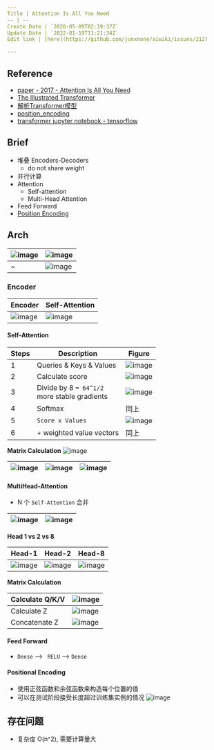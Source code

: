 ```yaml
---
Title | Attention Is All You Need
-- | --
Create Date | `2020-05-09T02:39:37Z`
Update Date | `2022-01-19T11:21:34Z`
Edit link | [here](https://github.com/junxnone/aiwiki/issues/212)

---
```

## Reference
- [paper - 2017 - Attention Is All You Need](https://arxiv.org/pdf/1706.03762.pdf)
- [The Illustrated Transformer](http://jalammar.github.io/illustrated-transformer/)
- [解析Transformer模型](https://mp.weixin.qq.com/s/kjLFPyTb7pal7oorX3ejkw)
- [position_encoding](https://github.com/tensorflow/examples/blob/master/community/en/position_encoding.ipynb)
- [transformer jupyter notebook - tensorflow](https://github.com/tensorflow/docs/blob/master/site/en/tutorials/text/transformer.ipynb)


## Brief
- 堆叠 Encoders-Decoders
  -  do not share weight
- 并行计算
- Attention
  - Self-attention
  - Multi-Head Attention
- Feed Forward
- [Position Encoding](/Position_Encoding)

## Arch

![image](https://user-images.githubusercontent.com/2216970/106077575-c1b1dd00-614c-11eb-9801-1908bf51aa3b.png) | ![image](https://user-images.githubusercontent.com/2216970/106077653-e27a3280-614c-11eb-9751-0058cbefabd9.png) 
-- | --
~ |  ![image](https://user-images.githubusercontent.com/2216970/81461947-d7a7f800-91e1-11ea-9cf6-d9f6bb408517.png)

### Encoder

Encoder | Self-Attention
-- | --
![image](https://user-images.githubusercontent.com/2216970/105963885-7cde6580-60bc-11eb-8c30-c9dbfbd24197.png) | ![image](https://user-images.githubusercontent.com/2216970/106080333-ce84ff80-6151-11eb-8c99-2dfaf5c057c2.png)

#### Self-Attention

Steps | Description | Figure 
--- | -- | -- 
1 | Queries & Keys & Values |  ![image](https://user-images.githubusercontent.com/2216970/106080866-dabd8c80-6152-11eb-9ee9-303e7aacdbe7.png) 
2 | Calculate score | ![image](https://user-images.githubusercontent.com/2216970/106080912-f0cb4d00-6152-11eb-8b40-34f370a25772.png)
3  | Divide by 8 `= 64^1/2`  <br>more stable gradients |  ![image](https://user-images.githubusercontent.com/2216970/106081170-6505f080-6153-11eb-9cf6-8021b1e84100.png)
4 | Softmax  | 同上
5 |  `Score x Values` |  ![image](https://user-images.githubusercontent.com/2216970/106082015-e8741180-6154-11eb-8b62-13768d27291e.png)
6 |  + weighted value vectors | 同上 

**Matrix Calculation**
![image](https://user-images.githubusercontent.com/2216970/106255109-8bf81b80-6254-11eb-9d1d-70af1ec9c256.png)

![image](https://user-images.githubusercontent.com/2216970/106255072-7da9ff80-6254-11eb-8c7e-1aee3205c716.png) |  ![image](https://user-images.githubusercontent.com/2216970/106083509-9680bb00-6157-11eb-88b0-08d7f202d8cf.png) | ![image](https://user-images.githubusercontent.com/2216970/106083592-b7491080-6157-11eb-8fa2-4f2cb286baa7.png)
-- | -- | --

#### MultiHead-Attention
- N 个 `Self-Attention` 合并

![image](https://user-images.githubusercontent.com/2216970/106083990-61c13380-6158-11eb-8495-3a5905863bc1.png) | ![image](https://user-images.githubusercontent.com/2216970/106420747-3dd25a80-6496-11eb-84b3-0968b8a0fe0a.png)
-- | --


**Head 1 vs 2 vs 8**

Head-1 | Head-2 | Head-8
-- | -- | --
![image](https://user-images.githubusercontent.com/2216970/106080333-ce84ff80-6151-11eb-8c99-2dfaf5c057c2.png) |  ![image](https://user-images.githubusercontent.com/2216970/106084134-afd63700-6158-11eb-960b-8cc3bc09fe28.png) | ![image](https://user-images.githubusercontent.com/2216970/106084251-f2980f00-6158-11eb-8622-4d1d18d0c351.png)


**Matrix Calculation**

Calculate Q/K/V | ![image](https://user-images.githubusercontent.com/2216970/106083787-0e4ee580-6158-11eb-8d77-0ef7f9ae1888.png) 
-- | --
Calculate Z | ![image](https://user-images.githubusercontent.com/2216970/106083796-1149d600-6158-11eb-8a09-8697ed93661a.png) 
Concatenate Z | ![image](https://user-images.githubusercontent.com/2216970/106083802-160e8a00-6158-11eb-8149-7334befaba04.png)

#### Feed Forward
- `Dense` --> ` RELU` --> `Dense`

#### Positional Encoding
- 使用正弦函数和余弦函数来构造每个位置的值
- 可以在测试阶段接受长度超过训练集实例的情况
![image](https://user-images.githubusercontent.com/2216970/106259242-eba4f580-6259-11eb-937f-2ccfb83c4744.png)


## 存在问题
- 复杂度 O(n^2), 需要计算量大

